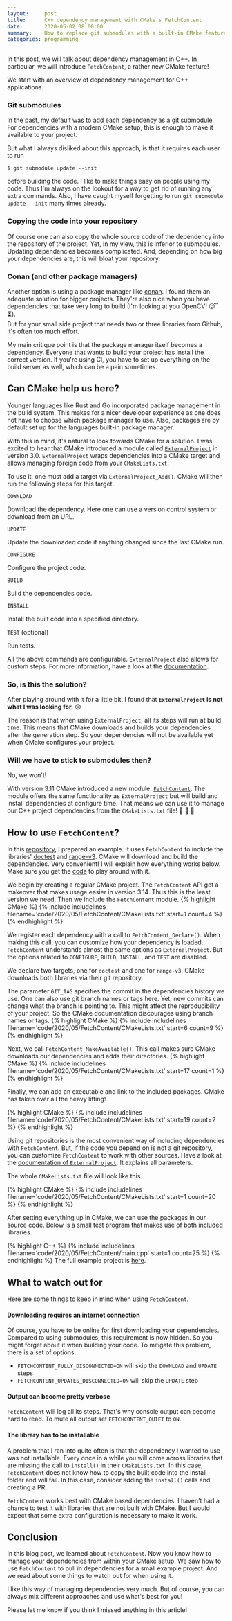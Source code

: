```yaml
---
layout:     post
title:      C++ dependency management with CMake's FetchContent
date:       2020-05-02 08:00:00
summary:    How to replace git submodules with a built-in CMake feature
categories: programming
---
```

In this post, we will talk about dependency management in C++. In particular, we will introduce `FetchContent`, a rather new CMake feature! 

We start with an overview of dependency management for C++ applications.

### Git submodules

In the past, my default was to add each dependency as a git submodule.
For dependencies with a modern CMake setup, this is enough to make it available to your project. 

But what I always disliked about this approach, is that it requires each user to run 
```
$ git submodule update --init
``` 
before building the code. I like to make things easy on people using my code. Thus I'm always on the lookout for a way to get rid of running any extra commands. Also, I have caught myself forgetting to run `git submodule update --init` many times already. 

### Copying the code into your repository
Of course one can also copy the whole source code of the dependency into the repository of the project. Yet, in my view, this is inferior to submodules. Updating dependencies becomes complicated. And, depending on how big your dependencies are, this will bloat your repository.  

### Conan (and other package managers)

Another option is using a package manager like [conan](https://conan.io/).
I found them an adequate solution for bigger projects. They're also nice when you have dependencies that take very long to build (I'm looking at you OpenCV! :sleeping::hourglass_flowing_sand:).  
But for your small side project that needs two or three libraries from Github, it's often too much effort.

My main critique point is that the package manager itself becomes a dependency. Everyone that wants to build your project has install the correct version. If you're using CI, you have to set up everything on the build server as well, which can be a pain sometimes.  

## Can CMake help us here? 
Younger languages like Rust and Go incorporated package management in the build system.
This makes for a nicer developer experience as one does not have to choose which package manager to use. Also, packages are by default set up for the languages built-in package manager. 

With this in mind, it's natural to look towards CMake for a solution. I was excited to hear that CMake introduced a module called [`ExternalProject`](https://cmake.org/cmake/help/latest/module/ExternalProject.html) in version 3.0. `ExternalProject` wraps dependencies into a CMake target and allows managing foreign code from your `CMakeLists.txt`.

To use it, one must add a target via `ExternalProject_Add()`. CMake will then run the following steps for this target. 

`DOWNLOAD` 

Download the dependency. Here one can use a version control system or download from an URL.

`UPDATE` 

Update the downloaded code if anything changed since the last CMake run.

`CONFIGURE` 

Configure the project code.

`BUILD` 

Build the dependencies code.

`INSTALL`

Install the built code into a specified directory.

`TEST` (optional)

Run tests. 

All the above commands are configurable. 
`ExternalProject` also allows for custom steps.
For more information, have a look at the [documentation](https://cmake.org/cmake/help/latest/module/ExternalProject.html#module:ExternalProject).

### So, is this the solution?

After playing around with it for a little bit, I found that **`ExternalProject` is not what I was looking for.** :pensive:

The reason is that when using `ExternalProject`, all its steps will run at build time.
This means that CMake downloads and builds your dependencies after the generation step.
So your dependencies will not be available yet when CMake configures your project.


### Will we have to stick to submodules then?

No, we won't!

With version 3.11 CMake introduced a new module: [`FetchContent`](https://cmake.org/cmake/help/latest/module/FetchContent.html).
The module offers the same functionality as `ExternalProject` but will build and install dependencies at configure time. 
That means we can use it to manage our C++ project dependencies from the `CMakeLists.txt` file! :tada: :tada: :tada:


## How to use `FetchContent`?

In this [repository](https://github.com/bewagner/fetchContent_example), I prepared an example. It uses `FetchContent` to include the libraries' [doctest](https://github.com/onqtam/doctest) and [range-v3](https://github.com/ericniebler/range-v3).
CMake will download and build the dependencies.
Very convenient!
I will explain how everything works below. Make sure you get the [code](https://github.com/bewagner/fetchContent_example) to play around with it. 

We begin by creating a regular CMake project.
The `FetchContent` API got a makeover that makes usage easier in version 3.14.
Thus this is the least version we need.
Then we include the `FetchContent` module.
{% highlight CMake %}
{% include includelines filename='code/2020/05/FetchContent/CMakeLists.txt' start=1 count=4 %}
{% endhighlight %}


We register each dependency with a call to `FetchContent_Declare()`. 
When making this call, you can customize how your dependency is loaded.
`FetchContent` understands almost the same options as `ExternalProject`. 
But the options related to `CONFIGURE`, `BUILD`, `INSTALL`, and `TEST` are disabled. 

We declare two targets, one for `doctest` and one for `range-v3`.
CMake downloads both libraries via their git repository. 

The parameter `GIT_TAG` specifies the commit in the dependencies history we use. 
One can also use git branch names or tags here. 
Yet, new commits can change what the branch is pointing to. This might affect the reproducibility of your project.
So the CMake documentation discourages using branch names or tags.
{% highlight CMake %}
{% include includelines filename='code/2020/05/FetchContent/CMakeLists.txt' start=6 count=9 %}
{% endhighlight %}

Next, we call `FetchContent_MakeAvailable()`. 
This call makes sure CMake downloads our dependencies and adds their directories. 
{% highlight CMake %}
{% include includelines filename='code/2020/05/FetchContent/CMakeLists.txt' start=17 count=1 %}
{% endhighlight %}

Finally, we can add an executable and link to the included packages. 
CMake has taken over all the heavy lifting!

{% highlight CMake %}
{% include includelines filename='code/2020/05/FetchContent/CMakeLists.txt' start=19 count=2 %}
{% endhighlight %}

Using git repositories is the most convenient way of including dependencies with `FetchContent`. 
But, if the code you depend on is not a git repository, you can customize `FetchContent` to work with other sources. 
Have a look at the [documentation of `ExternalProject`](https://cmake.org/cmake/help/latest/module/ExternalProject.html#module:ExternalProject).
It explains all parameters.


The whole `CMakeLists.txt` file will look like this.

{% highlight CMake %}
{% include includelines filename='code/2020/05/FetchContent/CMakeLists.txt' start=1 count=20 %}
{% endhighlight %}

After setting everything up in CMake, we can use the packages in our source code. 
Below is a small test program that makes use of both included libraries.

{% highlight C++ %}
{% include includelines filename='code/2020/05/FetchContent/main.cpp' start=1 count=25 %}
{% endhighlight %}
The full example project is [here](https://github.com/bewagner/fetchContent_example).

## What to watch out for
Here are some things to keep in mind when using `FetchContent`.

#### Downloading requires an internet connection
Of course, you have to be online for first downloading your dependencies. Compared to using submodules, this requirement is now hidden. So you might forget about it when building your code. 
To mitigate this problem, there is a set of options.
- `FETCHCONTENT_FULLY_DISCONNECTED=ON` will skip the `DOWNLOAD` and `UPDATE` steps 
- `FETCHCONTENT_UPDATES_DISCONNECTED=ON` will skip the `UPDATE` step

#### Output can become pretty verbose
`FetchContent` will log all its steps.
That's why console output can become hard to read. 
To mute all output set `FETCHCONTENT_QUIET` to `ON`.

#### The library has to be installable
A problem that I ran into quite often is that the dependency I wanted to use was not installable. Every once in a while you will come across libraries that are missing the call to `install()` in their `CMakeLists.txt`. In this case, `FetchContent` does not know how to copy the built code into the install folder and will fail. In this case, consider adding the `install()` calls and creating a PR.

`FetchContent` works best with CMake based dependencies. I haven't had a chance to test it with libraries that are not built with CMake. But I would expect that some extra configuration is necessary to make it work. 

## Conclusion

In this blog post, we learned about `FetchContent`.
Now you know how to manage your dependencies from within your CMake setup. 
We saw how to use `FetchContent` to pull in dependencies for a small example project. 
And we read about some things to watch out for when using it. 

I like this way of managing dependencies very much.
But of course, you can always mix different approaches and use what's best for you!

Please let me know if you think I missed anything in this article!


